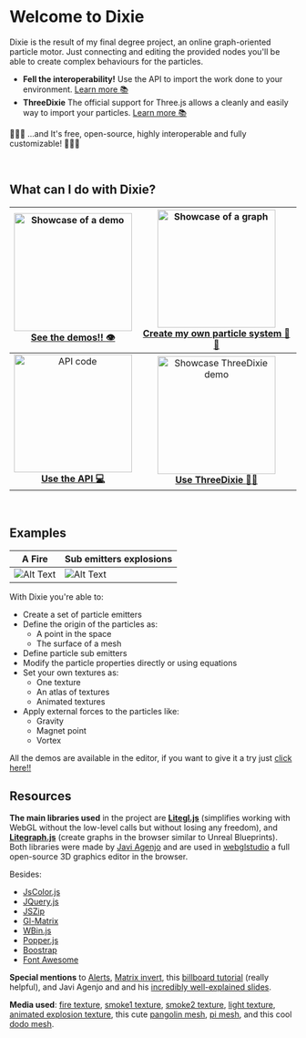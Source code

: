 
# Welcome to Dixie

Dixie is the result of my final degree project, an online graph-oriented particle motor. Just connecting and editing the provided nodes you'll be able to create complex behaviours for the particles.  

* **Fell the interoperability!** Use the API to import the work done to your environment. [Learn more :books:](https://github.com/Pagunasa/tfg-gmj/wiki/Dixie-API)  
* **ThreeDixie** The official support for Three.js allows a cleanly and easily way to import your particles. [Learn more :books:](https://github.com/Pagunasa/tfg-gmj/wiki/ThreeDixie) 

:stars::stars::stars: ...and It's free, open-source, highly interoperable and fully customizable!  :stars::stars::stars:

<br/>

## What can I do with Dixie?

| <a href="https://pagunasa.github.io/tfg-gmj/" rel="Demo link"><img src="https://github.com/Pagunasa/tfg-gmj/blob/master/wiki_media/Home/images/see_demos.png" alt="Showcase of a demo" width="207"/></a> <br/> [See the demos!! :eye:](https://pagunasa.github.io/tfg-gmj/) | <a href="https://github.com/Pagunasa/tfg-gmj/wiki/The-editor" rel="The editor"><img src="https://github.com/Pagunasa/tfg-gmj/blob/master/wiki_media/Home/images/create_particles.png" alt="Showcase of a graph"  height="207"/></a> <br/> [Create my own particle system :stars::stars:](https://github.com/Pagunasa/tfg-gmj/wiki/The-editor) | 
|:--:|:--:| 
| <a href="https://github.com/Pagunasa/tfg-gmj/wiki/Dixie-API" rel="The API"><img src="https://github.com/Pagunasa/tfg-gmj/blob/master/wiki_media/Home/images/use_API.png" alt="API code"  height="207"/></a> <br/> [**Use the API :computer:**](https://github.com/Pagunasa/tfg-gmj/wiki/Dixie-API) | <a href="https://github.com/Pagunasa/tfg-gmj/wiki/ThreeDixie" rel="ThreeDixie"><img src="https://github.com/Pagunasa/tfg-gmj/blob/master/wiki_media/Home/images/use_threeDixie.png" alt="Showcase ThreeDixie demo" width="207"/></a> <br/> [**Use ThreeDixie :evergreen_tree::mouse2:**](https://github.com/Pagunasa/tfg-gmj/wiki/ThreeDixie) |


<br/>

## Examples 
| A Fire | Sub emitters explosions |
|--|--|
| ![Alt Text](https://github.com/Pagunasa/tfg-gmj/blob/master/wiki_media/Home/gif/fireg.gif) | ![Alt Text](https://github.com/Pagunasa/tfg-gmj/blob/master/wiki_media/Home/gif/explosions.gif) |

With Dixie you're able to:
 * Create a set of particle emitters
 * Define the origin of the particles as:
	 * A point in the space
	 * The surface of a mesh
 * Define particle sub emitters
 * Modify the particle properties directly or using equations
 * Set your own textures as:
	 * One texture
	 * An atlas of textures
	 * Animated textures
 * Apply external forces to the particles like:
	 * Gravity
	 * Magnet point
	 * Vortex

All the demos are available in the editor, if you want to give it a try just [click here!!](https://pagunasa.github.io/tfg-gmj/)

## Resources
**The main libraries used** in the project are **[Litegl.js](https://github.com/jagenjo/litegl.js?files=1)**  (simplifies working with WebGL without the low-level calls but without losing any freedom), and **[Litegraph.js](https://github.com/jagenjo/litegl.js?files=1)**  (create graphs in the browser similar to Unreal Blueprints). Both libraries were made by [Javi Agenjo](https://github.com/jagenjo) and are used in [webglstudio](https://github.com/jagenjo/webglstudio.js) a full open-source 3D graphics editor in the browser.

Besides:
* [JsColor.js](https://jscolor.com/)
* [JQuery.js](https://jquery.com/)
* [JSZip](https://stuk.github.io/jszip/)
* [Gl-Matrix](https://glmatrix.net/)
* [WBin.js](https://github.com/jagenjo/litescene.js/blob/master/guides/wbin.md)
* [Popper.js](https://popper.js.org/)
* [Boostrap](https://getbootstrap.com/)
* [Font Awesome](https://fontawesome.com/)

**Special mentions** to [Alerts](https://codepen.io/codysechelski/pen/dYVwjb), [Matrix invert](http://blog.acipo.com/matrix-inversion-in-javascript/), this [billboard tutorial](http://www.opengl-tutorial.org/intermediate-tutorials/billboards-particles/billboards/) (really helpful), and Javi Agenjo and and his [incredibly well-explained slides](https://tamats.com/upf/).

**Media used**: [fire texture](https://toppng.com/fire-particle-effect-decal-roblox-fire-decal-PNG-free-PNG-Images_191764), [smoke1 texture](https://toppng.com/smoke-particle-texture-PNG-free-PNG-Images_70935), [smoke2 texture](https://toppng.com/smoke-clipart-png-tumblr-smoke-gif-animation-PNG-free-PNG-Images_170070), [light texture](https://toppng.com/coolest-pink-galaxy-background-blue-light-star-particle-light-particle-PNG-free-PNG-Images_169844), [animated explosion texture](https://opengameart.org/content/pixel-art-explosion-animation), this cute [pangolin mesh](https://sketchfab.com/3d-models/low-poly-crystal-pangolin-8cc9e96faeee487db9a71c890722b268), [pi mesh](https://sketchfab.com/3d-models/letra-pi-da97ddbdc6d64ed8a16fecd52816021b), and this cool [dodo mesh](https://sketchfab.com/3d-models/letra-pi-da97ddbdc6d64ed8a16fecd52816021b).

